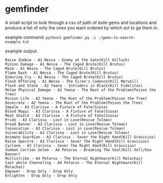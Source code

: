 # gemfinder
A small script to look through a csv of path of exile gems and locations and produce a list of only the ones you want ordered by which act to ge them in.

example command: `python3 gemfinder.py -i ./gems-to-search-example.txt`

example output: 
```
Raise Zombie - A1 Nessa - Enemy at the Gate(Kill Hillock)
Minion Damage - A1 Nessa - The Caged Brute(Kill Brutus)
Maim - A1 Nessa - The Caged Brute(Kill Brutus)
Flame Dash - A1 Nessa - The Caged Brute(Kill Brutus)
Enduring Cry - A1 Nessa - The Caged Brute(Kill Brutus)
Flesh Offering - A1 Nessa - The Siren's Cadence(Kill Merveil)
Flesh and Stone - A2 Yeena - Intruders in Black(Kill Fidelitas)
Melee Physical Damage - A2 Yeena - The Root of the Problem(Poison the Tree)
Minion Life - A2 Yeena - The Root of the Problem(Poison the Tree)
Desecrate - A2 Yeena - The Root of the Problem(Poison the Tree)
Impale - A3 Clarissa - A Fixture of Fate(Siosa)
Blood Magic - A3 Clarissa - A Fixture of Fate(Siosa)
Meat Shield - A3 Clarissa - A Fixture of Fate(Siosa)
Pride - A3 Clarissa - Lost in Love(Rescue Tolman)
Dread Banner - A3 Clarissa - Lost in Love(Rescue Tolman)
Convocation - A3 Clarissa - Lost in Love(Rescue Tolman)
Vulnerability - A3 Clarissa - Lost in Love(Rescue Tolman)
Animate Guardian - A3 Clarissa - Sever the Right Hand(Kill Gravicius)
Raise Spectre - A3 Clarissa - Sever the Right Hand(Kill Gravicius)
Cyclone - A3 Clarissa - Sever the Right Hand(Kill Gravicius)
Summon Carrion Golem - A4 Petarus - Breaking The Seal(Kill Voll/Use Banner)
Multistrike - A4 Petarus - The Eternal Nightmare(Kill Malachai)
Cast while Channeling - A4 Petarus - The Eternal Nightmare(Kill Malachai)
Empower - Drop Only - Drop Only
Enlighten - Drop Only - Drop Only
```

